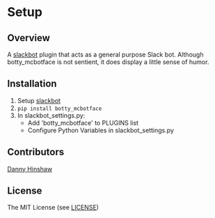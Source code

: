 # Setup

## Overview

A [slackbot](https://github.com/lins05/slackbot) plugin that acts as a general purpose Slack bot.
Although botty_mcbotface is not sentient, it does display a little sense of humor.

## Installation

1. Setup [slackbot](https://github.com/lins05/slackbot)
2. `pip install botty_mcbotface`
3. In slackbot_settings.py:
    * Add 'botty_mcbotface' to PLUGINS list
    * Configure Python Variables in slackbot_settings.py


## Contributors

[Danny Hinshaw](https://github.com/DannyHinshaw)

## License

The MIT License (see [LICENSE](LICENSE))
